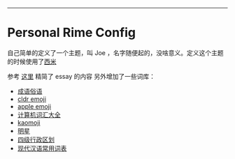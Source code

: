 ---

# Personal Rime Config

自己简单的定义了一个主题，叫 Joe ，名字随便起的，没啥意义。定义这个主题的时候使用了[西米][rime-see-me]

参考 [这里][alswl-rime] 精简了 essay 的内容
另外增加了一些词库：

  - [成语俗语][1]
  - [cldr emoji][2]
  - [apple emoji][3]
  - [计算机词汇大全][4]
  - [kaomoji][5]
  - [明星][6]
  - [四级行政区划][7]
  - [现代汉语常用词表][8]

[rime-see-me]: https://gjrobert.github.io/Rime-See-Me-squirrel/
[alswl-rime]: https://github.com/alswl/Rime#structure
[1]: https://pinyin.sogou.com/dict/detail/index/15097
[2]: https://github.com/jolicode/emoji-search
[3]: #
[4]: https://pinyin.sogou.com/dict/detail/index/15117
[5]: http://pinyin.sogou.com/dict/ywz/
[6]: https://pinyin.sogou.com/dict/detail/index/15209
[7]: https://pinyin.sogou.com/dict/detail/index/482
[8]: #
